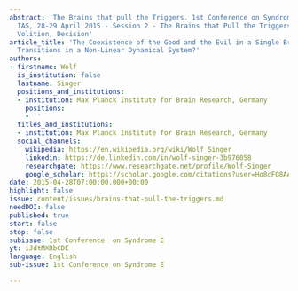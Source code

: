 ```yaml
---
abstract: 'The Brains that pull the Triggers. 1st Conference on Syndrome E, Paris
  IAS, 28-29 April 2015 - Session 2 - The Brains that Pull the Triggers: Perception,
  Volition, Decision'
article_title: 'The Coexistence of the Good and the Evil in a Single Brain: Phase
  Transitions in a Non-Linear Dynamical System?'
authors:
- firstname: Wolf
  is_institution: false
  lastname: Singer
  positions_and_institutions:
  - institution: Max Planck Institute for Brain Research, Germany
    positions:
    - ''
  titles_and_institutions:
  - institution: Max Planck Institute for Brain Research, Germany
  social_channels:
    wikipedia: https://en.wikipedia.org/wiki/Wolf_Singer
    linkedin: https://de.linkedin.com/in/wolf-singer-3b976058
    researchgate: https://www.researchgate.net/profile/Wolf-Singer
    google_scholar: https://scholar.google.com/citations?user=Ho8cFO8AAAAJ&hl=en
date: 2015-04-28T07:00:00.000+00:00
highlight: false
issue: content/issues/brains-that-pull-the-triggers.md
needDOI: false
published: true
start: false
stop: false
subissue: 1st Conference  on Syndrome E
yt: iJdtMXRbCDE
language: English
sub-issue: 1st Conference on Syndrome E

---
```

<Youtube yt="iJdtMXRbCDE" caption="The Coexistence of the Good and the Evil in a Single Brain: Phase Transitions in a Non-Linear Dynamical System?" start="false" stop="false"></Youtube>